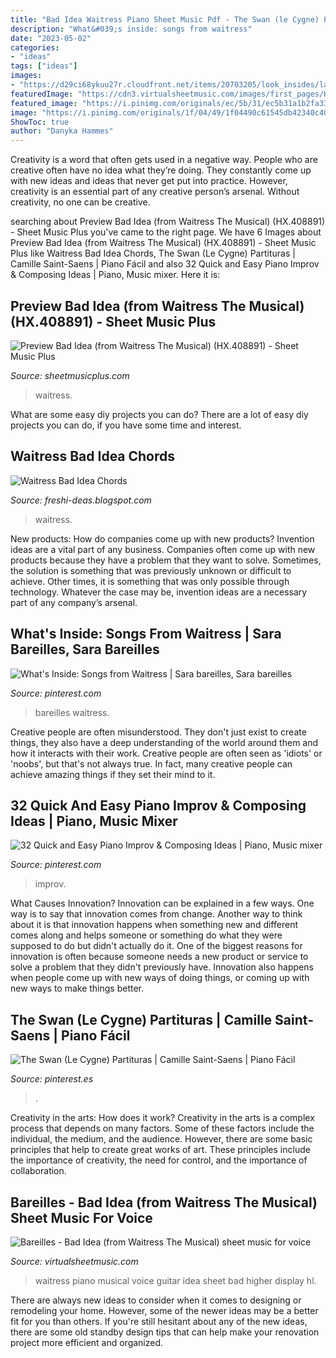 ```yaml
---
title: "Bad Idea Waitress Piano Sheet Music Pdf - The Swan (le Cygne) Partituras"
description: "What&#039;s inside: songs from waitress"
date: "2023-05-02"
categories:
- "ideas"
tags: ["ideas"]
images:
- "https://d29ci68ykuu27r.cloudfront.net/items/20703205/look_insides/large_file/file_1_page_1.png"
featuredImage: "https://cdn3.virtualsheetmusic.com/images/first_pages/HL-v/HL-330144First_BIG.png"
featured_image: "https://i.pinimg.com/originals/ec/5b/31/ec5b31a1b2fa33935f7e53a4e0c670c3.png"
image: "https://i.pinimg.com/originals/1f/04/49/1f04490c61545db42340c408b01168e8.jpg"
ShowToc: true
author: "Danyka Hammes"
---
```



Creativity is a word that often gets used in a negative way. People who are creative often have no idea what they’re doing. They constantly come up with new ideas and ideas that never get put into practice. However, creativity is an essential part of any creative person’s arsenal. Without creativity, no one can be creative.

	

		
searching about Preview Bad Idea (from Waitress The Musical) (HX.408891) - Sheet Music Plus you've came to the right page. We have 6 Images about Preview Bad Idea (from Waitress The Musical) (HX.408891) - Sheet Music Plus like Waitress Bad Idea Chords, The Swan (Le Cygne) Partituras | Camille Saint-Saens | Piano Fácil and also 32 Quick and Easy Piano Improv &amp; Composing Ideas | Piano, Music mixer. Here it is:
		
    
## Preview Bad Idea (from Waitress The Musical) (HX.408891) - Sheet Music Plus

<img loading=lazy src="https://d29ci68ykuu27r.cloudfront.net/items/20703205/look_insides/large_file/file_1_page_1.png" onerror="this.onerror=null;this.src='https://tse3.mm.bing.net/th?id=OIP.VJQKlFUKjduVemZJt2FhbAAAAA&amp;pid=15.1';" alt="Preview Bad Idea (from Waitress The Musical) (HX.408891) - Sheet Music Plus">

_Source: sheetmusicplus.com_

>waitress. 

	

What are some easy diy projects you can do?
There are a lot of easy diy projects you can do, if you have some time and interest.

    
## Waitress Bad Idea Chords

<img loading=lazy src="https://cdn3.virtualsheetmusic.com/images/first_pages/HL/HL-355991First_BIG.png" onerror="this.onerror=null;this.src='https://tse4.mm.bing.net/th?id=OIP.kpFeAI2tKTCbUrK1GXYwegHaJk&amp;pid=15.1';" alt="Waitress Bad Idea Chords">

_Source: freshi-deas.blogspot.com_

>waitress. 

	

New products: How do companies come up with new products?
Invention ideas are a vital part of any business. Companies often come up with new products because they have a problem that they want to solve. Sometimes, the solution is something that was previously unknown or difficult to achieve. Other times, it is something that was only possible through technology. Whatever the case may be, invention ideas are a necessary part of any company’s arsenal.

    
## What&#039;s Inside: Songs From Waitress | Sara Bareilles, Sara Bareilles

<img loading=lazy src="https://i.pinimg.com/originals/1f/04/49/1f04490c61545db42340c408b01168e8.jpg" onerror="this.onerror=null;this.src='https://tse3.mm.bing.net/th?id=OIP.IwJqKnyqDk8GoM5CZGTojAAAAA&amp;pid=15.1';" alt="What&#039;s Inside: Songs from Waitress | Sara bareilles, Sara bareilles">

_Source: pinterest.com_

>bareilles waitress. 

	

Creative people are often misunderstood. They don't just exist to create things, they also have a deep understanding of the world around them and how it interacts with their work. Creative people are often seen as 'idiots' or 'noobs', but that's not always true. In fact, many creative people can achieve amazing things if they set their mind to it.

    
## 32 Quick And Easy Piano Improv &amp; Composing Ideas | Piano, Music Mixer

<img loading=lazy src="https://i.pinimg.com/originals/5d/24/8d/5d248d29b0edc5918303ba7373bb903a.png" onerror="this.onerror=null;this.src='https://tse3.mm.bing.net/th?id=OIP.yESZXiKfAi0YWwK4JTCGMAHaLG&amp;pid=15.1';" alt="32 Quick and Easy Piano Improv &amp; Composing Ideas | Piano, Music mixer">

_Source: pinterest.com_

>improv. 

	

What Causes Innovation?
Innovation can be explained in a few ways. One way is to say that innovation comes from change. Another way to think about it is that innovation happens when something new and different comes along and helps someone or something do what they were supposed to do but didn't actually do it. 
One of the biggest reasons for innovation is often because someone needs a new product or service to solve a problem that they didn't previously have. Innovation also happens when people come up with new ways of doing things, or coming up with new ways to make things better.

    
## The Swan (Le Cygne) Partituras | Camille Saint-Saens | Piano Fácil

<img loading=lazy src="https://i.pinimg.com/originals/ec/5b/31/ec5b31a1b2fa33935f7e53a4e0c670c3.png" onerror="this.onerror=null;this.src='https://tse2.mm.bing.net/th?id=OIP.zvsu111rMJVSnuW-qg6tpAHaJ4&amp;pid=15.1';" alt="The Swan (Le Cygne) Partituras | Camille Saint-Saens | Piano Fácil">

_Source: pinterest.es_

>. 

	

Creativity in the arts: How does it work?
Creativity in the arts is a complex process that depends on many factors. Some of these factors include the individual, the medium, and the audience. However, there are some basic principles that help to create great works of art. These principles include the importance of creativity, the need for control, and the importance of collaboration.

    
## Bareilles - Bad Idea (from Waitress The Musical) Sheet Music For Voice

<img loading=lazy src="https://cdn3.virtualsheetmusic.com/images/first_pages/HL-v/HL-330144First_BIG.png" onerror="this.onerror=null;this.src='https://tse1.mm.bing.net/th?id=OIP.ZEieiS6KzciqXNX8SfsfxgHaJk&amp;pid=15.1';" alt="Bareilles - Bad Idea (from Waitress The Musical) sheet music for voice">

_Source: virtualsheetmusic.com_

>waitress piano musical voice guitar idea sheet bad higher display hl. 

	

There are always new ideas to consider when it comes to designing or remodeling your home. However, some of the newer ideas may be a better fit for you than others. If you're still hesitant about any of the new ideas, there are some old standby design tips that can help make your renovation project more efficient and organized.

